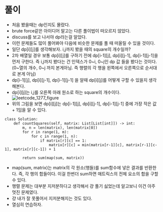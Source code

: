 
# 풀이
- 처음 봤을때는 dp인지도 몰랐다.
- brute force같은 아이디어 말고는 다른 풀이법이 떠오르지 않았다.
- discuss를 보고 나서야 dp라는걸 알았다.
- 이런 문제들도 많이 풀어봐야 다음에 비슷한 문제를 풀 때 떠올릴 수 있을 것이다.
- 일단 dp[i][j]를 생각해보자. i,j까지 봤을 때의 square의 개수일까?
- 2차 배열일 경우 보통 dp[i][j]를 구하기 전에 dp[i-1][j], dp[i][j-1], dp[i-1][j-1]을 먼저 구한다. 즉 i,j까지 봤다는 건 인덱스가 0~i, 0~j인 dp 값
들을 봤다는 것이다.(0~열의 개수, 0~j 까지 본게아님. 즉 행렬의 각 행을 왼쪽에서 오른쪽으로 순서대로 본게 아님)
- dp[i-1][j], dp[i][j-1], dp[i-1][j-1] 을 알때 dp[i][j]를 어떻게 구할 수 있을지 생각해본다.
- dp[i][j]는 i,j를 오른쪽 아래 원소로 하는 square의 개수이다.
![leetcode_1277_figure](https://user-images.githubusercontent.com/51700219/78384675-94bc9880-7615-11ea-9cae-77f74b4776ed.png)
- 위의 그림을 보면 dp[i][j]는 dp[i-1][j], dp[i][j-1], dp[i-1][j-1] 중에 가장 작은 값 + 1임을 알 수 있다.
```python3
class Solution:
    def countSquares(self, matrix: List[List[int]]) -> int:
        m, n = len(matrix), len(matrix[0])
        for r in range(1, m):
            for c in range(1, n):
                if matrix[r][c] == 1:
                    matrix[r][c] = min(matrix[r-1][c], matrix[r-1][c-1], matrix[r][c-1]) + 1
        
        return sum(map(sum, matrix))
```
- map(sum, matrix)는 matrix의 각 원소(행들)를 sum함수에 넣은 결과를 반환한다. 즉, 각 행의 합들이다. 이걸 한번더 sum하면 매트릭스의 전체 요소의 합을 구할 수 있다.
- 행렬 문제는 대부분 지저분하다고 생각해서 걍 풀기 싫었는데 알고보니 이건 아주 멋진 문제였다.
- 걍 내가  잘 못풀어서 지저분해지는 것도 있다.
- 열심히 연습하자.
